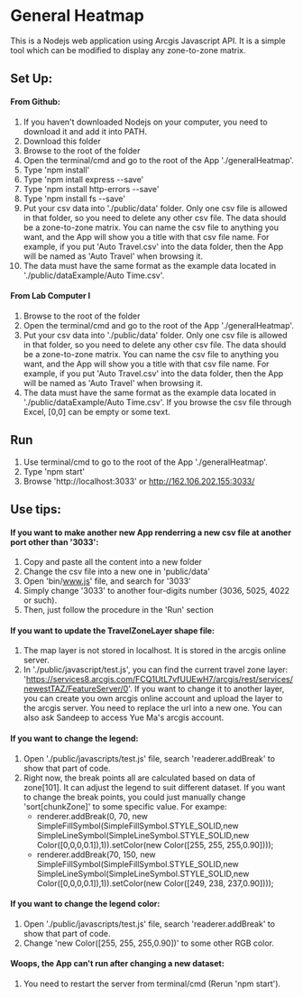 # General Heatmap
This is a Nodejs web application using Arcgis Javascript API. It is a simple tool which can be modified to display any zone-to-zone matrix.
## Set Up:
#### From Github:
1. If you haven't downloaded Nodejs on your computer, you need to download it and add it into PATH.
2. Download this folder
3. Browse to the root of the folder
4. Open the terminal/cmd and go to the root of the App './generalHeatmap'. 
5. Type 'npm install'
6. Type 'npm intall express --save'
7. Type 'npm install http-errors --save'
8. Type 'npm install fs --save'
9. Put your csv data into './public/data' folder. Only one csv file is allowed in that folder, so you need to delete any other csv file. The data should be a zone-to-zone matrix. You can name the csv file to anything you want, and the App will show you a title with that csv file name. For example, if you put 'Auto Travel.csv' into the data folder, then the App will be named as 'Auto Travel' when browsing it.
10. The data must have the same format as the example data located in './public/dataExample/Auto Time.csv'.
#### From Lab Computer I
1. Browse to the root of the folder
2. Open the terminal/cmd and go to the root of the App './generalHeatmap'. 
3. Put your csv data into './public/data' folder. Only one csv file is allowed in that folder, so you need to delete any other csv file. The data should be a zone-to-zone matrix. You can name the csv file to anything you want, and the App will show you a title with that csv file name. For example, if you put 'Auto Travel.csv' into the data folder, then the App will be named as 'Auto Travel' when browsing it.
4. The data must have the same format as the example data located in './public/dataExample/Auto Time.csv'. If you browse the csv file through Excel, [0,0] can be empty or some text.
## Run
1. Use terminal/cmd to go to the root of the App './generalHeatmap'. 
2. Type 'npm start'
2. Browse 'http://localhost:3033' or http://162.106.202.155:3033/

## Use tips:
#### If you want to make another new App renderring a new csv file at another port other than '3033':
 1. Copy and paste all the content into a new folder
 2. Change the csv file into a new one in 'public/data'
 3. Open 'bin/www.js' file, and search for '3033'
 4. Simply change '3033' to another four-digits number (3036, 5025, 4022 or such).
 5. Then, just follow the procedure in the 'Run' section

#### If you want to update the TravelZoneLayer shape file:
 1. The map layer is not stored in localhost. It is stored in the arcgis online server.
 2. In './public/javascript/test.js', you can find the current travel zone layer: 'https://services8.arcgis.com/FCQ1UtL7vfUUEwH7/arcgis/rest/services/newestTAZ/FeatureServer/0'. If you want to change it to another layer, you can create you own arcgis online account and upload the layer to the arcgis server. You need to replace the url into a new one. You can also ask Sandeep to access Yue Ma's arcgis account.
#### If you want to change the legend:
1. Open './public/javascripts/test.js' file, search 'readerer.addBreak' to show that part of code.
2. Right now, the break points all are calculated based on data of zone[101]. It can adjust the legend to suit different dataset. If you want to change the break points, you could just manually change 'sort[chunkZone]' to some specific value. 
      For exampe:
      * renderer.addBreak(0, 70, new SimpleFillSymbol(SimpleFillSymbol.STYLE_SOLID,new SimpleLineSymbol(SimpleLineSymbol.STYLE_SOLID,new Color([0,0,0,0.1]),1)).setColor(new Color([255, 255, 255,0.90])));
      * renderer.addBreak(70, 150, new SimpleFillSymbol(SimpleFillSymbol.STYLE_SOLID,new SimpleLineSymbol(SimpleLineSymbol.STYLE_SOLID,new Color([0,0,0,0.1]),1)).setColor(new Color([249, 238, 237,0.90])));
#### If you want to change the legend color:
1. Open './public/javascripts/test.js' file, search 'readerer.addBreak' to show that part of code.
2. Change 'new Color([255, 255, 255,0.90])' to some other RGB color.
      
#### Woops, the App can't run after changing a new dataset:
 1. You need to restart the server from terminal/cmd (Rerun 'npm start').
